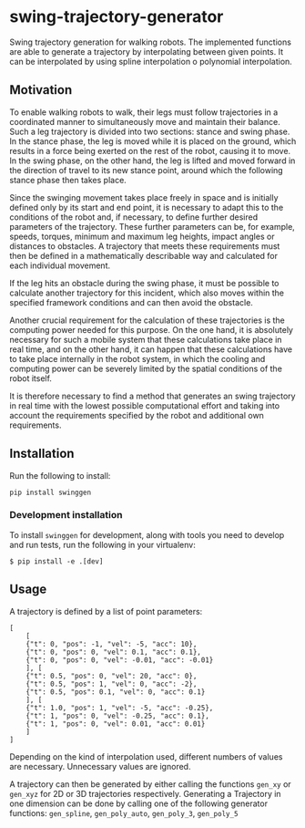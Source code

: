 # swing-trajectory-generator
Swing trajectory generation for walking robots.
The implemented functions are able to generate a trajectory by interpolating between given points.
It can be interpolated by using spline interpolation o polynomial interpolation.

## Motivation
To enable walking robots to walk, their legs must follow trajectories in a coordinated manner to simultaneously move and maintain their balance.
Such a leg trajectory is divided into two sections: stance and swing phase.
In the stance phase, the leg is moved while it is placed on the ground, which results in a force being exerted on the rest of the robot, causing it to move.
In the swing phase, on the other hand, the leg is lifted and moved forward in the direction of travel to its new stance point, around which the following stance phase then takes place.

Since the swinging movement takes place freely in space and is initially defined only by its start and end point, it is necessary to adapt this to the conditions of the robot and, if necessary, to define further desired parameters of the trajectory.
These further parameters can be, for example, speeds, torques, minimum and maximum leg heights, impact angles or distances to obstacles.
A trajectory that meets these requirements must then be defined in a mathematically describable way and calculated for each individual movement.

If the leg hits an obstacle during the swing phase, it must be possible to calculate another trajectory for this incident, which also moves within the specified framework conditions and can then avoid the obstacle.

Another crucial requirement for the calculation of these trajectories is the computing power needed for this purpose. On the one hand, it is absolutely necessary for such a mobile system that these calculations take place in real time, and on the other hand, it can happen that these calculations have to take place internally in the robot system, in which the cooling and computing power can be severely limited by the spatial conditions of the robot itself.

It is therefore necessary to find a method that generates an swing trajectory in real time with the lowest possible computational effort and taking into account the requirements specified by the robot and additional own requirements. 

## Installation
Run the following to install:

```shell
pip install swinggen
```

### Development installation
To install `swinggen` for development, along with tools you need to develop and run tests, run the 
following in your virtualenv:
```shell
$ pip install -e .[dev]
```


## Usage
A trajectory is defined by a list of point parameters:
```
[
    [
    {"t": 0, "pos": -1, "vel": -5, "acc": 10}, 
    {"t": 0, "pos": 0, "vel": 0.1, "acc": 0.1},
    {"t": 0, "pos": 0, "vel": -0.01, "acc": -0.01}
    ], [
    {"t": 0.5, "pos": 0, "vel": 20, "acc": 0}, 
    {"t": 0.5, "pos": 1, "vel": 0, "acc": -2},
    {"t": 0.5, "pos": 0.1, "vel": 0, "acc": 0.1}
    ], [
    {"t": 1.0, "pos": 1, "vel": -5, "acc": -0.25}, 
    {"t": 1, "pos": 0, "vel": -0.25, "acc": 0.1},
    {"t": 1, "pos": 0, "vel": 0.01, "acc": 0.01}
    ]
]
```
Depending on the kind of interpolation used, different numbers of values are necessary.
Unnecessary values are ignored.

A trajectory can then be generated by either calling the functions `gen_xy` or `gen_xyz` for 2D 
or 3D trajectories respectively.
Generating a Trajectory in one dimension can be done by calling one of the following 
generator functions: `gen_spline`, `gen_poly_auto`, `gen_poly_3`, `gen_poly_5`

